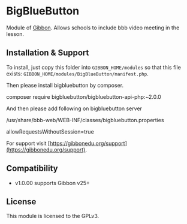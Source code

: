 # BigBlueButton

Module of [Gibbon][gibbon]. Allows schools to include bbb video meeting in the lesson.

[gibbon]: https://gibbonedu.org

## Installation & Support

To install, just copy this folder into `GIBBON_HOME/modules` so that this file
exists: `GIBBON_HOME/modules/BigBlueButton/manifest.php`.

Then please install bigbluebutton by composer.

composer require bigbluebutton/bigbluebutton-api-php:~2.0.0

And then please add following on bigbluebutton server

/usr/share/bbb-web/WEB-INF/classes/bigbluebutton.properties

allowRequestsWithoutSession=true

For support visit [https://gibbonedu.org/support](https://gibbonedu.org/support).

## Compatibility

* v1.0.00 supports Gibbon v25+

## License

This module is licensed to the GPLv3.